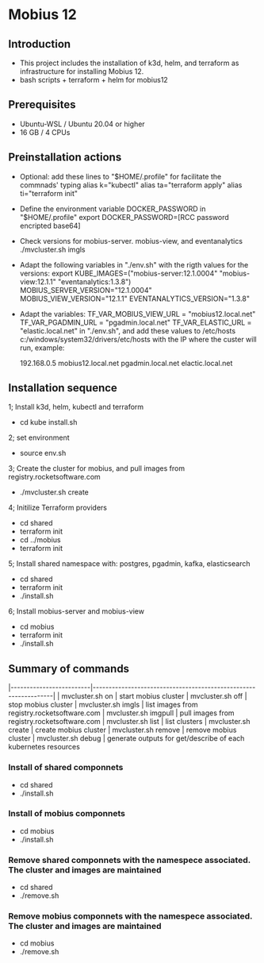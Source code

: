 # Mobius 12

## Introduction

- This project includes the installation of k3d, helm, and terraform as infrastructure for installing Mobius 12.
- bash scripts + terraform + helm for mobius12

## Prerequisites

- Ubuntu-WSL / Ubuntu 20.04 or higher
- 16 GB / 4 CPUs

## Preinstallation actions

- Optional: add these lines to "$HOME/.profile" for facilitate the commnads' typing
    alias k="kubectl"
    alias ta="terraform apply"
    alias ti="terraform init"

- Define the environment variable DOCKER_PASSWORD in "$HOME/.profile"
        export DOCKER_PASSWORD=[RCC password encripted base64]

- Check versions for mobius-server. mobius-view, and eventanalytics
  ./mvcluster.sh imgls

- Adapt the following variables in "./env.sh" with the rigth values for the versions:
    export KUBE_IMAGES=("mobius-server:12.1.0004" "mobius-view:12.1.1" "eventanalytics:1.3.8")
    MOBIUS_SERVER_VERSION="12.1.0004"
    MOBIUS_VIEW_VERSION="12.1.1"
    EVENTANALYTICS_VERSION="1.3.8"

- Adapt the variables:
      TF_VAR_MOBIUS_VIEW_URL = "mobius12.local.net"
      TF_VAR_PGADMIN_URL     = "pgadmin.local.net"
      TF_VAR_ELASTIC_URL     = "elastic.local.net"
   in "./env.sh", and add these values to /etc/hosts c:/windows/system32/drivers/etc/hosts
  with the IP where the custer will run, example:

     192.168.0.5     mobius12.local.net pgadmin.local.net elactic.local.net

## Installation sequence

1; Install k3d, helm, kubectl and terraform

- cd kube
  install.sh

2; set environment

- source env.sh

3; Create the cluster for mobius, and pull images from registry.rocketsoftware.com

- ./mvcluster.sh create

4; Initilize Terraform providers

- cd shared
- terraform init
- cd ../mobius
- terraform init

5; Install shared namespace with: postgres, pgadmin, kafka, elasticsearch

- cd shared
- terraform init
- ./install.sh

6; Install mobius-server and mobius-view

- cd mobius
- terraform init
- ./install.sh

## Summary of commands

|-------------------------|-----------------------------------------------------------------|
| mvcluster.sh on         | start mobius cluster
| mvcluster.sh off        | stop mobius cluster
| mvcluster.sh imgls      | list images from registry.rocketsoftware.com
| mvcluster.sh imgpull    | pull images from registry.rocketsoftware.com
| mvcluster.sh list       | list clusters
| mvcluster.sh create     | create mobius cluster
| mvcluster.sh remove     | remove mobius cluster
| mvcluster.sh debug      | generate outputs for get/describe of each kubernetes resources

### Install of shared componnets

- cd shared
- ./install.sh

### Install of mobius componnets

- cd mobius
- ./install.sh

### Remove shared componnets with the namespece associated. The cluster and images are maintained

- cd shared
- ./remove.sh

### Remove mobius componnets with the namespece associated. The cluster and images are maintained

- cd mobius
- ./remove.sh
